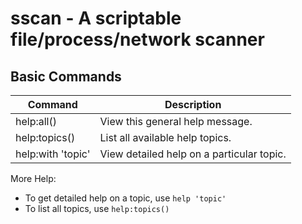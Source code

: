 # sscan - A scriptable file/process/network scanner #

## Basic Commands ##

| Command           | Description                               |
| ----------------- | ----------------------------------------- |
| help:all()        | View this general help message.           |
| help:topics()     | List all available help topics.           |
| help:with 'topic' | View detailed help on a particular topic. |

More Help:

- To get detailed help on a topic, use `help 'topic'`
- To list all topics, use `help:topics()`
